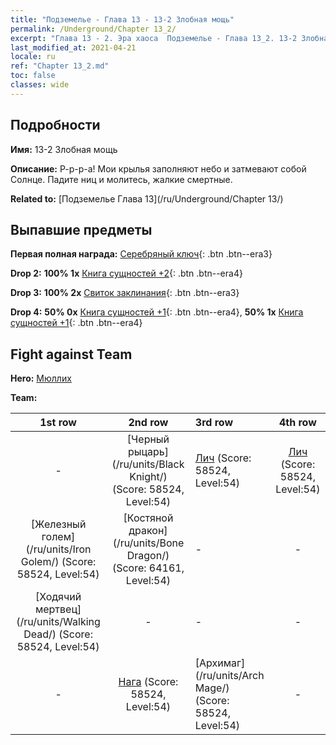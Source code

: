 ```yaml
---
title: "Подземелье - Глава 13 - 13-2 Злобная мощь"
permalink: /Underground/Chapter 13_2/
excerpt: "Глава 13 - 2. Эра хаоса  Подземелье - Глава 13_2. 13-2 Злобная мощь"
last_modified_at: 2021-04-21
locale: ru
ref: "Chapter 13_2.md"
toc: false
classes: wide
---
```


## Подробности

 **Имя:** 13-2 Злобная мощь

 **Описание:** Р-р-р-а! Мои крылья заполняют небо и затмевают собой Солнце. Падите ниц и молитесь, жалкие смертные.

 **Related to:** [Подземелье Глава 13](/ru/Underground/Chapter 13/)

## Выпавшие предметы

 **Первая полная награда:** [Серебряный ключ](/ru/Items/con_693/){: .btn .btn--era3}

 **Drop 2:** **100% 1x** [Книга сущностей +2](/ru/Items/mat_53/){: .btn .btn--era4}

 **Drop 3:** **100% 2x** [Свиток заклинания](/ru/Items/con_694/){: .btn .btn--era3}

 **Drop 4:** **50% 0x** [Книга сущностей +1](/ru/Items/mat_46/){: .btn .btn--era4}, **50% 1x** [Книга сущностей +1](/ru/Items/mat_46/){: .btn .btn--era4}


## Fight against Team
 **Hero:** [Мюллих](/ru/heroes/Mullich/)

 **Team:**


  | 1st row | 2nd row | 3rd row | 4th row |
  |:----:|:----:|:----|:----:|
  | - | [Черный рыцарь](/ru/units/Black Knight/) (Score: 58524, Level:54)  | [Лич](/ru/units/Lich/) (Score: 58524, Level:54)  | [Лич](/ru/units/Lich/) (Score: 58524, Level:54)  |
  | [Железный голем](/ru/units/Iron Golem/) (Score: 58524, Level:54)  | [Костяной дракон](/ru/units/Bone Dragon/) (Score: 64161, Level:54)  | - | - |
  | [Ходячий мертвец](/ru/units/Walking Dead/) (Score: 58524, Level:54)  | - | - | - |
  | - | [Нага](/ru/units/Naga/) (Score: 58524, Level:54)  | [Архимаг](/ru/units/Arch Mage/) (Score: 58524, Level:54)  | - |


